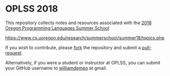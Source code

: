 # OPLSS 2018

This repository collects notes and resources associated with the 
[2018 Oregon Programming Languages Summer School](https://www.cs.uoregon.edu/research/summerschool/summer18)

https://www.cs.uoregon.edu/research/summerschool/summer18/topics.php

If you wish to contribute, please 
[fork](https://help.github.com/articles/fork-a-repo/)
the repository and submit a 
[pull-request](https://help.github.com/articles/creating-a-pull-request/).

Alternatively, if you were a student or
instructor at OPLSS, you can submit your GitHub username to 
[williamdemeo](mailto:williamdemeo@gmail.com) at gmail.
